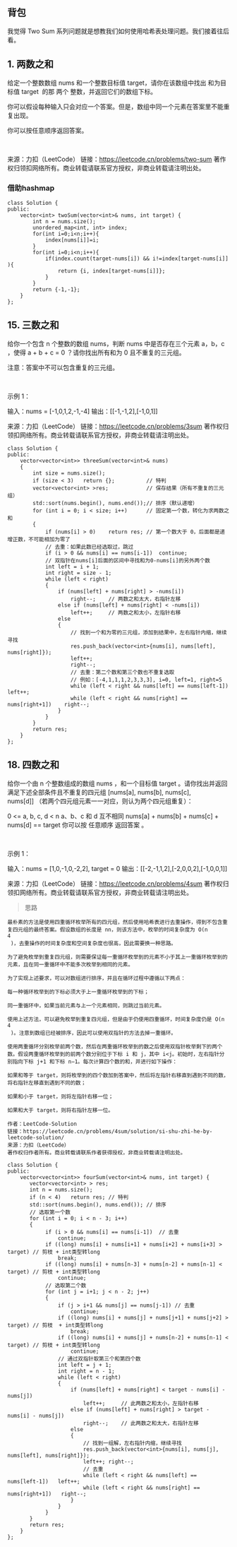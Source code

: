 ## 背包



我觉得 Two Sum 系列问题就是想教我们如何使用哈希表处理问题。我们接着往后看。



## 1. 两数之和

给定一个整数数组 nums 和一个整数目标值 target，请你在该数组中找出 和为目标值 target  的那 两个 整数，并返回它们的数组下标。

你可以假设每种输入只会对应一个答案。但是，数组中同一个元素在答案里不能重复出现。

你可以按任意顺序返回答案。

 

来源：力扣（LeetCode）
链接：https://leetcode.cn/problems/two-sum
著作权归领扣网络所有。商业转载请联系官方授权，非商业转载请注明出处。


### 借助hashmap
```
class Solution {
public:
    vector<int> twoSum(vector<int>& nums, int target) {
        int n = nums.size();
        unordered_map<int, int> index;
        for(int i=0;i<n;i++){
            index[nums[i]]=i;
        }
        for(int i=0;i<n;i++){
            if(index.count(target-nums[i]) && i!=index[target-nums[i]] ){
                return {i, index[target-nums[i]]};
            }
        }
        return {-1,-1};
    }
};
```

## 15. 三数之和

给你一个包含 n 个整数的数组 nums，判断 nums 中是否存在三个元素 a，b，c ，使得 a + b + c = 0 ？请你找出所有和为 0 且不重复的三元组。

注意：答案中不可以包含重复的三元组。

 

示例 1：

输入：nums = [-1,0,1,2,-1,-4]
输出：[[-1,-1,2],[-1,0,1]]

来源：力扣（LeetCode）
链接：https://leetcode.cn/problems/3sum
著作权归领扣网络所有。商业转载请联系官方授权，非商业转载请注明出处。


```
class Solution {
public:
    vector<vector<int>> threeSum(vector<int>& nums) 
    {
        int size = nums.size();
        if (size < 3)   return {};          // 特判
        vector<vector<int> >res;            // 保存结果（所有不重复的三元组）
        std::sort(nums.begin(), nums.end());// 排序（默认递增）
        for (int i = 0; i < size; i++)      // 固定第一个数，转化为求两数之和
        {
            if (nums[i] > 0)    return res; // 第一个数大于 0，后面都是递增正数，不可能相加为零了
            // 去重：如果此数已经选取过，跳过
            if (i > 0 && nums[i] == nums[i-1])  continue;
            // 双指针在nums[i]后面的区间中寻找和为0-nums[i]的另外两个数
            int left = i + 1;
            int right = size - 1;
            while (left < right)
            {
                if (nums[left] + nums[right] > -nums[i])
                    right--;    // 两数之和太大，右指针左移
                else if (nums[left] + nums[right] < -nums[i])
                    left++;     // 两数之和太小，左指针右移
                else
                {
                    // 找到一个和为零的三元组，添加到结果中，左右指针内缩，继续寻找
                    res.push_back(vector<int>{nums[i], nums[left], nums[right]});
                    left++;
                    right--;
                    // 去重：第二个数和第三个数也不重复选取
                    // 例如：[-4,1,1,1,2,3,3,3], i=0, left=1, right=5
                    while (left < right && nums[left] == nums[left-1])  left++;
                    while (left < right && nums[right] == nums[right+1])    right--;
                }
            }
        }
        return res;
    }
};
```


## 18. 四数之和

给你一个由 n 个整数组成的数组 nums ，和一个目标值 target 。请你找出并返回满足下述全部条件且不重复的四元组 [nums[a], nums[b], nums[c], nums[d]] （若两个四元组元素一一对应，则认为两个四元组重复）：

0 <= a, b, c, d < n
a、b、c 和 d 互不相同
nums[a] + nums[b] + nums[c] + nums[d] == target
你可以按 任意顺序 返回答案 。

 

示例 1：

输入：nums = [1,0,-1,0,-2,2], target = 0
输出：[[-2,-1,1,2],[-2,0,0,2],[-1,0,0,1]]

来源：力扣（LeetCode）
链接：https://leetcode.cn/problems/4sum
著作权归领扣网络所有。商业转载请联系官方授权，非商业转载请注明出处。

> 思路
```
最朴素的方法是使用四重循环枚举所有的四元组，然后使用哈希表进行去重操作，得到不包含重复四元组的最终答案。假设数组的长度是 nn，则该方法中，枚举的时间复杂度为 O(n 
4
 )，去重操作的时间复杂度和空间复杂度也很高，因此需要换一种思路。

为了避免枚举到重复四元组，则需要保证每一重循环枚举到的元素不小于其上一重循环枚举到的元素，且在同一重循环中不能多次枚举到相同的元素。

为了实现上述要求，可以对数组进行排序，并且在循环过程中遵循以下两点：

每一种循环枚举到的下标必须大于上一重循环枚举到的下标；

同一重循环中，如果当前元素与上一个元素相同，则跳过当前元素。

使用上述方法，可以避免枚举到重复四元组，但是由于仍使用四重循环，时间复杂度仍是 O(n 
4
 )。注意到数组已经被排序，因此可以使用双指针的方法去掉一重循环。

使用两重循环分别枚举前两个数，然后在两重循环枚举到的数之后使用双指针枚举剩下的两个数。假设两重循环枚举到的前两个数分别位于下标 i 和 j，其中 i<j。初始时，左右指针分别指向下标 j+1 和下标 n−1。每次计算四个数的和，并进行如下操作：

如果和等于 target，则将枚举到的四个数加到答案中，然后将左指针右移直到遇到不同的数，将右指针左移直到遇到不同的数；

如果和小于 target，则将左指针右移一位；

如果和大于 target，则将右指针左移一位。

作者：LeetCode-Solution
链接：https://leetcode.cn/problems/4sum/solution/si-shu-zhi-he-by-leetcode-solution/
来源：力扣（LeetCode）
著作权归作者所有。商业转载请联系作者获得授权，非商业转载请注明出处。
```


```
class Solution {
public:
    vector<vector<int>> fourSum(vector<int>& nums, int target) {
       vector<vector<int> > res;
       int n = nums.size();
       if (n < 4)   return res; // 特判
       std::sort(nums.begin(), nums.end()); // 排序
       // 选取第一个数
       for (int i = 0; i < n - 3; i++)
       {
            if (i > 0 && nums[i] == nums[i-1])  // 去重
                continue;
            if ((long) nums[i] + nums[i+1] + nums[i+2] + nums[i+3] > target) // 剪枝 + int类型转long
                break;
            if ((long) nums[i] + nums[n-3] + nums[n-2] + nums[n-1] < target) // 剪枝 + int类型转long
                continue;
            // 选取第二个数
            for (int j = i+1; j < n - 2; j++)
            {
                if (j > i+1 && nums[j] == nums[j-1]) // 去重
                    continue;
                if ((long) nums[i] + nums[j] + nums[j+1] + nums[j+2] > target) // 剪枝  + int类型转long
                    break;
                if ((long) nums[i] + nums[j] + nums[n-2] + nums[n-1] < target) // 剪枝 + int类型转long
                    continue;               
                // 通过双指针取第三个和第四个数
                int left = j + 1;
                int right = n - 1;
                while (left < right)
                {
                    if (nums[left] + nums[right] < target - nums[i] - nums[j])
                        left++;     // 此两数之和太小，左指针右移
                    else if (nums[left] + nums[right] > target - nums[i] - nums[j])
                        right--;    // 此两数之和太大，右指针左移
                    else
                    {
                        // 找到一组解，左右指针内缩，继续寻找
                        res.push_back(vector<int>{nums[i], nums[j], nums[left], nums[right]});
                        left++; right--;
                        // 去重
                        while (left < right && nums[left] == nums[left-1])   left++;
                        while (left < right && nums[right] == nums[right+1])   right--;
                    }
                }
            }
       } 
       return res;
    }
}; 
```
